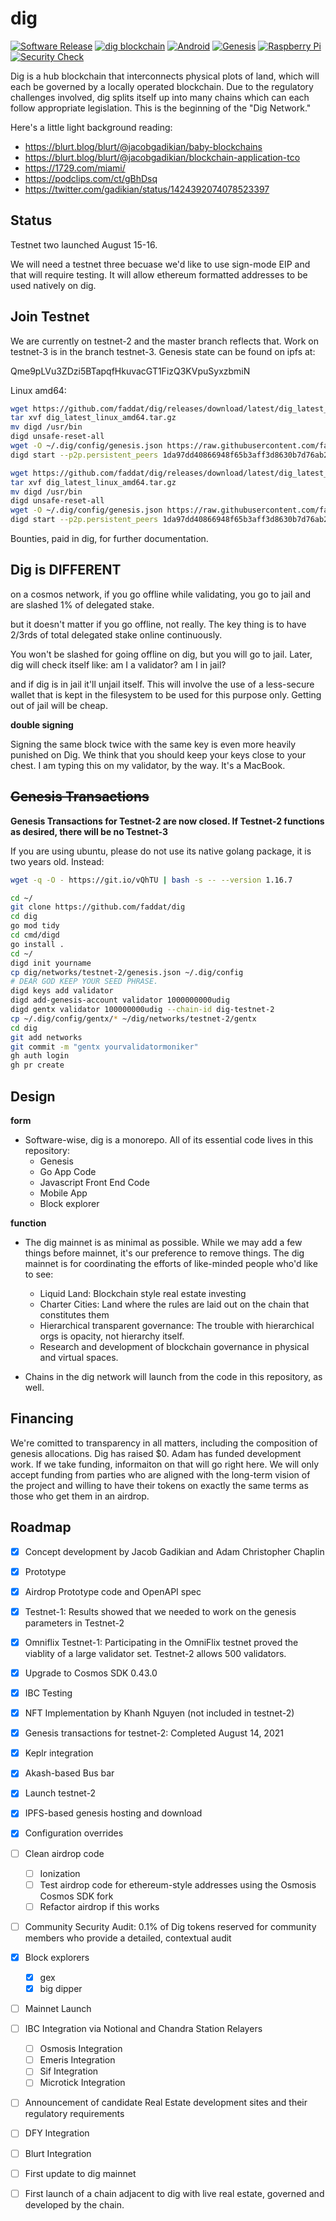 # dig

[![Software Release](https://github.com/notional-labs/dig/actions/workflows/release.yml/badge.svg)](https://github.com/notional-labs/dig/actions/workflows/release.yml)
[![dig blockchain](https://github.com/notional-labs/dig/actions/workflows/build.yml/badge.svg)](https://github.com/notional-labs/dig/actions/workflows/build.yml)
[![Android](https://github.com/notional-labs/dig/actions/workflows/flutter.yml/badge.svg)](https://github.com/notional-labs/dig/actions/workflows/flutter.yml)
[![Genesis](https://github.com/notional-labs/dig/actions/workflows/main.yml/badge.svg)](https://github.com/notional-labs/dig/actions/workflows/main.yml)
[![Raspberry Pi](https://github.com/notional-labs/dig/actions/workflows/pi.yml/badge.svg)](https://github.com/notional-labs/dig/actions/workflows/pi.yml)
[![Security Check](https://github.com/notional-labs/dig/actions/workflows/codeql-analysis.yml/badge.svg)](https://github.com/notional-labs/dig/actions/workflows/codeql-analysis.yml)

Dig is a hub blockchain that interconnects physical plots of land, which will each be governed by a locally operated blockchain.  Due to the regulatory challenges involved, dig splits itself up into many chains which can each follow appropriate legislation.  This is the beginning of the "Dig Network."


Here's a little light background reading:

* https://blurt.blog/blurt/@jacobgadikian/baby-blockchains
* https://blurt.blog/blurt/@jacobgadikian/blockchain-application-tco
* https://1729.com/miami/
* https://podclips.com/ct/gBhDsq
* https://twitter.com/gadikian/status/1424392074078523397


## Status
Testnet two launched August 15-16.

We will need a testnet three becuase we'd like to use sign-mode EIP and that will require testing.  It will allow ethereum formatted addresses to be used natively on dig.



## Join Testnet

We are currently on testnet-2 and the master branch reflects that.  Work on testnet-3 is in the branch testnet-3.  Genesis state can be found on ipfs at:

Qme9pLVu3ZDzi5BTapqfHkuvacGT1FizQ3KVpuSyxzbmiN

Linux amd64:

```bash
wget https://github.com/faddat/dig/releases/download/latest/dig_latest_linux_amd64.tar.gz
tar xvf dig_latest_linux_amd64.tar.gz
mv digd /usr/bin
digd unsafe-reset-all
wget -O ~/.dig/config/genesis.json https://raw.githubusercontent.com/faddat/dig/master/networks/testnet-2/genesis.json
digd start --p2p.persistent_peers 1da97dd40866948f65b3aff3d8630b7d76ab20ea@95.217.196.54:2090
```

```bash
wget https://github.com/faddat/dig/releases/download/latest/dig_latest_linux_arm64.tar.gz
tar xvf dig_latest_linux_amd64.tar.gz
mv digd /usr/bin
digd unsafe-reset-all
wget -O ~/.dig/config/genesis.json https://raw.githubusercontent.com/faddat/dig/master/networks/testnet-2/genesis.json
digd start --p2p.persistent_peers 1da97dd40866948f65b3aff3d8630b7d76ab20ea@95.217.196.54:2090
```

Bounties, paid in dig, for further documentation.


## Dig is DIFFERENT

on a cosmos network, if you go offline while validating, you go to jail and are slashed 1% of delegated stake.

but it doesn't matter if you go offline, not really.  The key thing is to have 2/3rds of total delegated stake online continuously.

You won't be slashed for going offline on dig, but you will go to jail.  Later, dig will check itself like: am I a validator?  am I in jail?

and if dig is in jail it'll unjail itself.  This will involve the use of a less-secure wallet that is kept in the filesystem to be used for this purpose only.  Getting out of jail will be cheap.  

**double signing**

Signing the same block twice with the same key is even more heavily punished on Dig.  We think that you should keep your keys close to your chest.  I am typing this on my validator, by the way.  It's a MacBook.  



## ~~Genesis Transactions~~
**Genesis Transactions for Testnet-2 are now closed.  If Testnet-2 functions as desired, there will be no Testnet-3**

If you are using ubuntu, please do not use its native golang package, it is two years old.  Instead:

```bash
wget -q -O - https://git.io/vQhTU | bash -s -- --version 1.16.7
```

```bash
cd ~/
git clone https://github.com/faddat/dig
cd dig
go mod tidy
cd cmd/digd
go install .
cd ~/
digd init yourname
cp dig/networks/testnet-2/genesis.json ~/.dig/config
# DEAR GOD KEEP YOUR SEED PHRASE.
digd keys add validator
digd add-genesis-account validator 1000000000udig
digd gentx validator 100000000udig --chain-id dig-testnet-2
cp ~/.dig/config/gentx/* ~/dig/networks/testnet-2/gentx
cd dig
git add networks
git commit -m "gentx yourvalidatormoniker"
gh auth login
gh pr create
```

## Design

**form**
* Software-wise, dig is a monorepo.  All of its essential code lives in this repository:
  * Genesis
  * Go App Code
  * Javascript Front End Code
  * Mobile App
  * Block explorer

**function**
* The dig mainnet is as minimal as possible.  While we may add a few things before mainnet, it's our preference to remove things.  The dig mainnet is for coordinating the efforts of like-minded people who'd like to see:
  * Liquid Land: Blockchain style real estate investing
  * Charter Cities: Land where the rules are laid out on the chain that constitutes them
  * Hierarchical transparent governance: The trouble with hierarchical orgs is opacity, not hierarchy itself.
  * Research and development of blockchain governance in physical and virtual spaces.    


* Chains in the dig network will launch from the code in this repository, as well.   


## Financing

We're comitted to transparency in all matters, including the composition of genesis allocations.  Dig has raised $0.  Adam has funded development work.  If we take funding, informaiton on that will go right here.  We will only accept funding from parties who are aligned with the long-term vision of the project and willing to have their tokens on exactly the same terms as those who get them in an airdrop.

## Roadmap

- [x] Concept development by Jacob Gadikian and Adam Christopher Chaplin
- [x] Prototype
- [x] Airdrop Prototype code and OpenAPI spec
- [x] Testnet-1:  Results showed that we needed to work on the genesis parameters in Testnet-2
- [x] Omniflix Testnet-1: Participating in the OmniFlix testnet proved the viablity of a large validator set.  Testnet-2 allows 500 validators.
- [x] Upgrade to Cosmos SDK 0.43.0
- [x] IBC Testing
- [x] NFT Implementation by Khanh Nguyen (not included in testnet-2)
- [x] Genesis transactions for testnet-2: Completed August 14, 2021
- [x] Keplr integration
- [x] Akash-based Bus bar
- [x] Launch testnet-2
- [x] IPFS-based genesis hosting and download
- [x] Configuration overrides
- [ ] Clean airdrop code
  - [ ] Ionization
  - [ ] Test airdrop code for ethereum-style addresses using the Osmosis Cosmos SDK fork
  - [ ] Refactor airdrop if this works
- [ ] Community Security Audit: 0.1% of Dig tokens reserved for community members who provide a detailed, contextual audit
- [x] Block explorers
  - [x] gex
  - [x] big dipper
- [ ] Mainnet Launch
- [ ] IBC Integration via Notional and Chandra Station Relayers
  - [ ] Osmosis Integration
  - [ ] Emeris Integration
  - [ ] Sif Integration
  - [ ] Microtick Integration
- [ ] Announcement of candidate Real Estate development sites and their regulatory requirements


- [ ] DFY Integration
- [ ] Blurt Integration
- [ ] First update to dig mainnet
- [ ] First launch of a chain adjacent to dig with live real estate, governed and developed by the chain.
